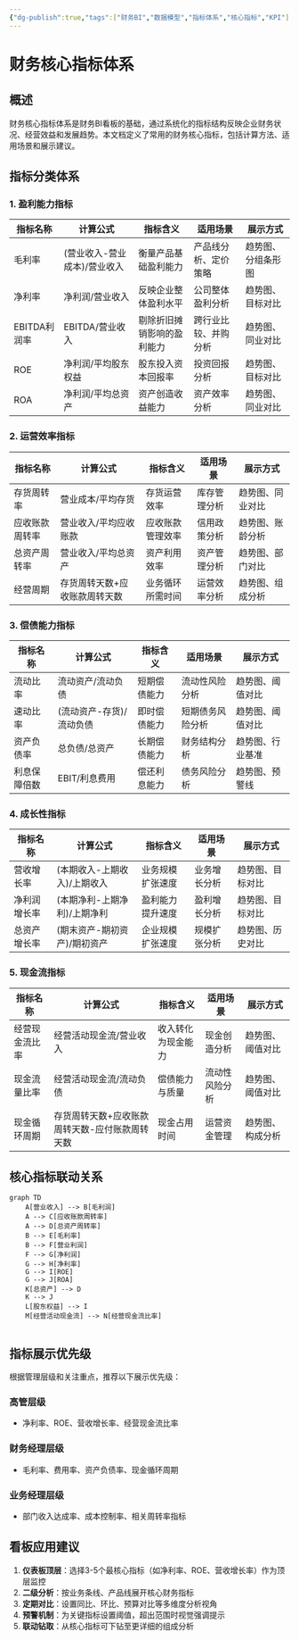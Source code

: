 ```yaml
---
{"dg-publish":true,"tags":["财务BI","数据模型","指标体系","核心指标","KPI"],"aliases":["财务关键指标","财务KPI体系"],"permalink":"/知识共享/001_财务/02_财务BI看板项目/数据模型设计/指标体系设计/财务核心指标体系/","dgPassFrontmatter":true}
---
```



# 财务核心指标体系

## 概述

财务核心指标体系是财务BI看板的基础，通过系统化的指标结构反映企业财务状况、经营效益和发展趋势。本文档定义了常用的财务核心指标，包括计算方法、适用场景和展示建议。

## 指标分类体系

### 1. 盈利能力指标

| 指标名称 | 计算公式 | 指标含义 | 适用场景 | 展示方式 |
| ---- | ---- | ---- | ---- | ---- |
| 毛利率 | (营业收入-营业成本)/营业收入 | 衡量产品基础盈利能力 | 产品线分析、定价策略 | 趋势图、分组条形图 |
| 净利率 | 净利润/营业收入 | 反映企业整体盈利水平 | 公司整体盈利分析 | 趋势图、目标对比 |
| EBITDA利润率 | EBITDA/营业收入 | 剔除折旧摊销影响的盈利能力 | 跨行业比较、并购分析 | 趋势图、同业对比 |
| ROE | 净利润/平均股东权益 | 股东投入资本回报率 | 投资回报分析 | 趋势图、目标对比 |
| ROA | 净利润/平均总资产 | 资产创造收益能力 | 资产效率分析 | 趋势图、同业对比 |

### 2. 运营效率指标

| 指标名称 | 计算公式 | 指标含义 | 适用场景 | 展示方式 |
| ---- | ---- | ---- | ---- | ---- |
| 存货周转率 | 营业成本/平均存货 | 存货运营效率 | 库存管理分析 | 趋势图、同业对比 |
| 应收账款周转率 | 营业收入/平均应收账款 | 应收账款管理效率 | 信用政策分析 | 趋势图、账龄分析 |
| 总资产周转率 | 营业收入/平均总资产 | 资产利用效率 | 资产管理分析 | 趋势图、部门对比 |
| 经营周期 | 存货周转天数+应收账款周转天数 | 业务循环所需时间 | 运营效率分析 | 趋势图、组成分析 |

### 3. 偿债能力指标

| 指标名称 | 计算公式 | 指标含义 | 适用场景 | 展示方式 |
| ---- | ---- | ---- | ---- | ---- |
| 流动比率 | 流动资产/流动负债 | 短期偿债能力 | 流动性风险分析 | 趋势图、阈值对比 |
| 速动比率 | (流动资产-存货)/流动负债 | 即时偿债能力 | 短期债务风险分析 | 趋势图、阈值对比 |
| 资产负债率 | 总负债/总资产 | 长期偿债能力 | 财务结构分析 | 趋势图、行业基准 |
| 利息保障倍数 | EBIT/利息费用 | 偿还利息能力 | 债务风险分析 | 趋势图、预警线 |

### 4. 成长性指标

| 指标名称 | 计算公式 | 指标含义 | 适用场景 | 展示方式 |
| ---- | ---- | ---- | ---- | ---- |
| 营收增长率 | (本期收入-上期收入)/上期收入 | 业务规模扩张速度 | 业务增长分析 | 趋势图、目标对比 |
| 净利润增长率 | (本期净利-上期净利)/上期净利 | 盈利能力提升速度 | 盈利增长分析 | 趋势图、目标对比 |
| 总资产增长率 | (期末资产-期初资产)/期初资产 | 企业规模扩张速度 | 规模扩张分析 | 趋势图、历史对比 |

### 5. 现金流指标

| 指标名称 | 计算公式 | 指标含义 | 适用场景 | 展示方式 |
| ---- | ---- | ---- | ---- | ---- |
| 经营现金流比率 | 经营活动现金流/营业收入 | 收入转化为现金能力 | 现金创造分析 | 趋势图、阈值对比 |
| 现金流量比率 | 经营活动现金流/流动负债 | 偿债能力与质量 | 流动性风险分析 | 趋势图、阈值对比 |
| 现金循环周期 | 存货周转天数+应收账款周转天数-应付账款周转天数 | 现金占用时间 | 运营资金管理 | 趋势图、构成分析 |

## 核心指标联动关系

```mermaid
graph TD
    A[营业收入] --> B[毛利润]
    A --> C[应收账款周转率]
    A --> D[总资产周转率]
    B --> E[毛利率]
    B --> F[营业利润]
    F --> G[净利润]
    G --> H[净利率]
    G --> I[ROE]
    G --> J[ROA]
    K[总资产] --> D
    K --> J
    L[股东权益] --> I
    M[经营活动现金流] --> N[经营现金流比率]
    
```

## 指标展示优先级

根据管理层级和关注重点，推荐以下展示优先级：

### 高管层级
- 净利率、ROE、营收增长率、经营现金流比率

### 财务经理层级
- 毛利率、费用率、资产负债率、现金循环周期

### 业务经理层级
- 部门收入达成率、成本控制率、相关周转率指标

## 看板应用建议

1. **仪表板顶层**：选择3-5个最核心指标（如净利率、ROE、营收增长率）作为顶层监控
2. **二级分析**：按业务条线、产品线展开核心财务指标
3. **定期对比**：设置同比、环比、预算对比等多维度分析视角
4. **预警机制**：为关键指标设置阈值，超出范围时视觉强调提示
5. **联动钻取**：从核心指标可下钻至更详细的组成分析 